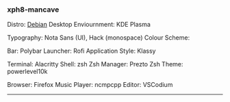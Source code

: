 ### xph8-mancave

Distro: [Debian](https://cdimage.debian.org/cdimage/unofficial/non-free/cd-including-firmware/11.3.0-live+nonfree/amd64/iso-hybrid/)
Desktop Enviournment: KDE Plasma

Typography: Nota Sans (UI), Hack (monospace)
Colour Scheme: 

Bar: Polybar
Launcher: Rofi
Application Style: Klassy

Terminal: Alacritty
Shell: zsh
Zsh Manager: Prezto
Zsh Theme: powerlevel10k


Browser: Firefox
Music Player: ncmpcpp
Editor: VSCodium

* * *
